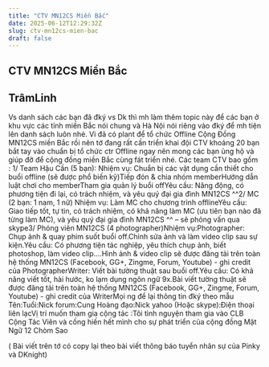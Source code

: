 ```yaml
---
title: "CTV MN12CS Miền Bắc"
date: 2025-06-12T12:29:32Z
slug: ctv-mn12cs-mien-bac
draft: false
---
```


## CTV MN12CS Miền Bắc

## TrâmLinh

Vs danh sách các bạn đã đký vs Dk thì mh làm thêm topic này để các bạn ở khu vực các tỉnh miền Bắc nói chung và Hà Nội nói riêng vào đký để mh tiện lên danh sách luôn nhé.
Vì đã có plant để tổ chức Offline Cộng Đồng MN12CS miền Bắc rồi nên tớ đang rất cần triển khai đội CTV khoảng 20 bạn bắt tay vào chuẩn bị tổ chức ctr Offline ngay nên mong các bạn ủng hộ và giúp đỡ để cộng đồng miền Bắc cùng fát triển nhé.
Các team CTV bao gồm : 1/ Team Hậu Cần (5 bạn): Nhiệm vụ: Chuẩn bị các vật dụng cần thiết cho buổi offline (sẽ được phổ biến kỹ)Tiếp đón & chia nhóm memberHướng dẫn luật chơi cho memberTham gia quản lý buổi offYêu cầu: Năng động, có phương tiện đi lại, có trách nhiệm, và yêu quý đại gia đình MN12CS ^^2/ MC (2 bạn: 1 nam, 1 nữ) Nhiệm vụ: Làm MC cho chương trình offlineYêu cầu: Giao tiếp tốt, tự tin, có trách nhiệm, có khả năng làm MC (ưu tiên bạn nào đã từng làm MC), và yêu quý đại gia đình MN12CS ^^ – sẽ phỏng vấn qua skype3/ Phóng viên MN12CS (4 photographer)Nhiệm vụ:Photographer: Chụp ảnh & quay phim suốt buổi off.Chỉnh sửa ảnh và làm video clip sau sự kiện.Yêu cầu: Có phương tiện tác nghiệp, yêu thích chụp ảnh, biết photoshop, làm video clip....Hình ảnh & video clip sẽ được đăng tải trên toàn hệ thống MN12CS (Facebook, GG+, Zingme, Forum, Youtube) - ghi credit của PhotographerWriter: Viết bài tường thuật sau buổi off.Yêu cầu: Có khả năng viết tốt, hài hước, ko lạm dụng ngôn ngữ 9x.Bài viết tường thuật sẽ được đăng tải trên toàn hệ thống MN12CS (Facebook, GG+, Zingme, Forum, Youtube) - ghi credit của WriterMọi ng để lại thông tin đký theo mẫu Tên:Tuổi:Nick forum:Cung Hoàng đạo:Nick yahoo (Hoặc skype):Điện thoại liên lạcVị trí muốn tham gia cộng tác :Tôi tình nguyện tham gia vào CLB Cộng Tác Viên và cống hiến hết mình cho sự phát triển của cộng đồng Mật Ngữ 12 Chòm Sao
 
( Bài viết trên tớ có copy lại theo bài viết thông báo tuyển nhân sự của Pinky và DKnight)